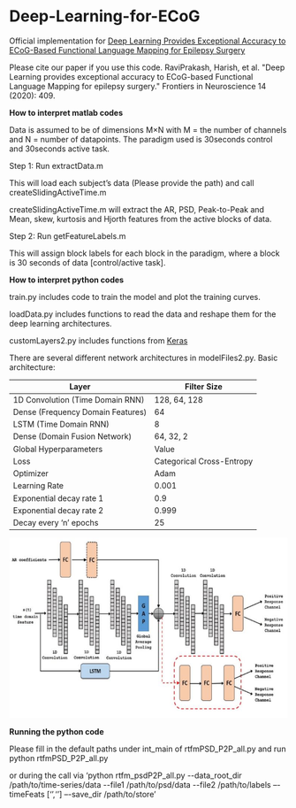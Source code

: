 # Deep-Learning-for-ECoG
Official implementation for [Deep Learning Provides Exceptional Accuracy to ECoG-Based Functional Language Mapping for Epilepsy Surgery](
https://www.frontiersin.org/articles/10.3389/fnins.2020.00409/full#:~:text=10.3389%2Ffnins.2020.00409-,Deep%20Learning%20Provides%20Exceptional%20Accuracy%20to%20ECoG%2DBased,Language%20Mapping%20for%20Epilepsy%20Surgery&text=The%20success%20of%20surgical%20resection,regions%2C%20while%20removing%20pathological%20tissues.)

Please cite our paper if you use this code.
RaviPrakash, Harish, et al. "Deep Learning provides exceptional accuracy to ECoG-based Functional Language Mapping for epilepsy surgery." Frontiers in Neuroscience 14 (2020): 409.


__How to interpret matlab codes__

Data is assumed to be of dimensions M×N with M = the number of channels and N = number of datapoints.
The paradigm used is 30seconds control and 30seconds active task. 

Step 1: Run extractData.m

This will load each subject’s data (Please provide the path) and call createSlidingActiveTime.m

createSlidingActiveTime.m will extract the AR, PSD, Peak-to-Peak and Mean, skew, kurtosis and Hjorth features from the active blocks of data.

Step 2: Run getFeatureLabels.m

This will assign block labels for each block in the paradigm, where a block is 30 seconds of data [control/active task].

__How to interpret python codes__

train.py includes code to train the model and plot the training curves.

loadData.py includes functions to read the data and reshape them for the deep learning architectures.

customLayers2.py includes functions from [Keras](https://faroit.com/keras-docs/2.1.5/layers/recurrent/)

There are several different network architectures in modelFiles2.py. Basic architecture:

|     Layer                                |     Filter   Size                  |
|------------------------------------------|------------------------------------|
|     1D Convolution (Time Domain RNN)     |     128, 64,   128                 |
|     Dense (Frequency Domain Features)    |     64                             |
|     LSTM (Time Domain RNN)               |     8                              |
|     Dense (Domain Fusion Network)        |     64, 32, 2                      |
|     Global Hyperparameters               |     Value                          |
|     Loss                                 |     Categorical   Cross-Entropy    |
|     Optimizer                            |     Adam                           |
|     Learning Rate                        |     0.001                          |
|     Exponential decay rate 1             |     0.9                            |
|     Exponential decay rate 2             |     0.999                          |
|     Decay every ‘n’ epochs               |     25                             |

![Basic Architectures](https://github.com/harish-raviprakash/Deep-Learning-for-ECoG/blob/master/at_ar.JPG)

__Running the python code__

Please fill in the default paths under int_main of rtfmPSD_P2P_all.py and run python rtfmPSD_P2P_all.py

or during the call via ‘python rtfm_psdP2P_all.py --data_root_dir /path/to/time-series/data --file1  /path/to/psd/data --file2 /path/to/labels –-timeFeats [‘’,‘’] –-save_dir /path/to/store’

